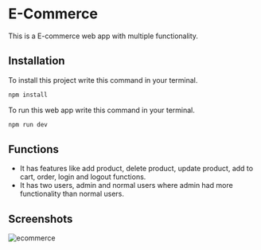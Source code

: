 # E-Commerce

This is a E-commerce web app with multiple functionality. 

## Installation

To install this project write this command in your terminal.

```bash
npm install
```
To run this web app write this command in your terminal.
```bash
npm run dev
```
## Functions

- It has features like add product, delete product, update product, add to cart, order, login and logout functions.
- It has two users, admin and normal users where admin had more functionality than normal users.

## Screenshots
![ecommerce](https://github.com/deevesh11nov/E-Commerce-App/assets/127090783/0c723e25-ad9a-4dd5-a1e6-6d9cb98c7034)

